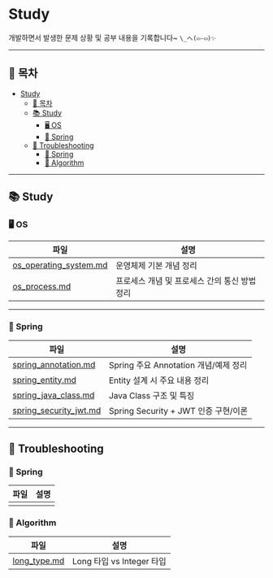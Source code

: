 # Study

개발하면서 발생한 문제 상황 및 공부 내용을 기록합니다~  `\_へ(▭-▭)✨`

---
## 📑 목차

- [Study](#study)
  - [📑 목차](#-목차)
  - [📚 Study](#-study)
    - [🖥️ OS](#️-os)
    - [🌱 Spring](#-spring)
  - [🐞 Troubleshooting](#-troubleshooting)
    - [📂 Spring](#-spring-1)
    - [📂 Algorithm](#-algorithm)

---

## 📚 Study

### 🖥️ OS

| 파일 | 설명 |
| --- | --- |
| [os_operating_system.md](Study/OS/os_operating_system.md) | 운영체제 기본 개념 정리 |
| [os_process.md](Study/OS/os_process.md) | 프로세스 개념 및 프로세스 간의 통신 방법 정리 |

---

### 🌱 Spring

| 파일 | 설명 |
| --- | --- |
| [spring_annotation.md](Study/Spring/spring_annotation.md) | Spring 주요 Annotation 개념/예제 정리 |
| [spring_entity.md](Study/Spring/spring_entity.md) | Entity 설계 시 주요 내용 정리 |
| [spring_java_class.md](Study/Spring/spring_java_class.md) | Java Class 구조 및 특징 |
| [spring_security_jwt.md](Study/Spring/spring_security_jwt.md) | Spring Security + JWT 인증 구현/이론 |

---

## 🐞 Troubleshooting

### 📂 Spring

| 파일 | 설명 |
| --- | --- |
| |  |

### 📂 Algorithm

| 파일 | 설명 |
| --- | --- |
|[long_type.md](Troubleshooting/Algorithm/long_type.md)| Long 타입 vs Integer 타입|



